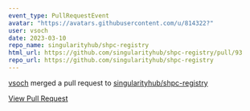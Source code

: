 ```yaml
---
event_type: PullRequestEvent
avatar: "https://avatars.githubusercontent.com/u/814322?"
user: vsoch
date: 2023-03-10
repo_name: singularityhub/shpc-registry
html_url: https://github.com/singularityhub/shpc-registry/pull/93
repo_url: https://github.com/singularityhub/shpc-registry
---
```


<a href='https://github.com/vsoch' target='_blank'>vsoch</a> merged a pull request to <a href='https://github.com/singularityhub/shpc-registry' target='_blank'>singularityhub/shpc-registry</a>

<a href='https://github.com/singularityhub/shpc-registry/pull/93' target='_blank'>View Pull Request</a>